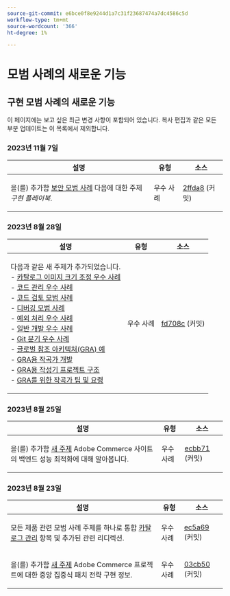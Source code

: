 ```yaml
---
source-git-commit: e6bce0f8e9244d1a7c31f23687474a7dc4586c5d
workflow-type: tm+mt
source-wordcount: '366'
ht-degree: 1%

---
```

# 모범 사례의 새로운 기능

## 구현 모범 사례의 새로운 기능

이 페이지에는 보고 싶은 최근 변경 사항이 포함되어 있습니다. 복사 편집과 같은 모든 부분 업데이트는 이 목록에서 제외합니다.

### 2023년 11월 7일

<table style="table-layout:auto;">
  <thead>
    <tr>
      <th>설명</th>
      <th>유형</th>
      <th>소스</th>
    </tr>
  </thead>
  <tbody>
    <tr>
      <td><p>을(를) 추가함 <a href="https://experienceleague.adobe.com/docs/commerce-operations/implementation-playbook/best-practices/launch/security-best-practices.html">보안 모범 사례</a> 다음에 대한 주제 <em>구현 플레이북</em>.</p>
</td>
      <td>우수 사례</td>
      <td><a href="https://github.com/AdobeDocs/commerce-operations.en/commit/2ffda8afd118184f314e8e329a678605ac241007">2ffda8</a> (커밋)</td>
    </tr>
  </tbody>
</table><!-- date_group -->

### 2023년 8월 28일

<table style="table-layout:auto;">
  <thead>
    <tr>
      <th>설명</th>
      <th>유형</th>
      <th>소스</th>
    </tr>
  </thead>
  <tbody>
    <tr>
      <td><p>다음과 같은 새 주제가 추가되었습니다.<br />- <a href="https://experienceleague.adobe.com/docs/commerce-operations/implementation-playbook/best-practices/development/catalog-image-resizing.html">카탈로그 이미지 크기 조정 우수 사례</a><br />- <a href="https://experienceleague.adobe.com/docs/commerce-operations/implementation-playbook/best-practices/development/code-management.html">코드 관리 우수 사례</a><br />- <a href="https://experienceleague.adobe.com/docs/commerce-operations/implementation-playbook/best-practices/development/code-review.html">코드 검토 모범 사례</a><br />- <a href="https://experienceleague.adobe.com/docs/commerce-operations/implementation-playbook/best-practices/development/debugging.html">디버깅 모범 사례</a><br />- <a href="https://experienceleague.adobe.com/docs/commerce-operations/implementation-playbook/best-practices/development/exception-handling.html">예외 처리 우수 사례</a><br />- <a href="https://experienceleague.adobe.com/docs/commerce-operations/implementation-playbook/best-practices/development/general.html">일반 개발 우수 사례</a><br />- <a href="https://experienceleague.adobe.com/docs/commerce-operations/implementation-playbook/best-practices/development/git-branching.html">Git 분기 우수 사례</a><br />- <a href="https://experienceleague.adobe.com/docs/commerce-operations/implementation-playbook/architecture/global-reference-architecture/examples.html">글로벌 참조 아키텍처(GRA) 예</a><br />- <a href="https://experienceleague.adobe.com/docs/commerce-operations/implementation-playbook/architecture/global-reference-architecture/composer/overview.html">GRA용 작곡가 개발</a><br />- <a href="https://experienceleague.adobe.com/docs/commerce-operations/implementation-playbook/architecture/global-reference-architecture/composer/project-structure.html">GRA용 작성기 프로젝트 구조</a><br />- <a href="https://experienceleague.adobe.com/docs/commerce-operations/implementation-playbook/architecture/global-reference-architecture/composer/tips-and-tricks.html">GRA를 위한 작곡가 팁 및 요령</a></p>
</td>
      <td>우수 사례</td>
      <td><a href="https://github.com/AdobeDocs/commerce-operations.en/commit/fd708ce4c1ab69f2d6e3a3b10dcd2387ae829368">fd708c</a> (커밋)</td>
    </tr>
  </tbody>
</table>

### 2023년 8월 25일

<table style="table-layout:auto;">
  <thead>
    <tr>
      <th>설명</th>
      <th>유형</th>
      <th>소스</th>
    </tr>
  </thead>
  <tbody>
    <tr>
      <td><p>을(를) 추가함 <a href="https://experienceleague.adobe.com/docs/commerce-operations/implementation-playbook/best-practices/maintenance/backend-performance.html">새 주제</a> Adobe Commerce 사이트의 백엔드 성능 최적화에 대해 알아봅니다.</p>
</td>
      <td>우수 사례</td>
      <td><a href="https://github.com/AdobeDocs/commerce-operations.en/commit/ecbb71ad8745e4589856c6cbf283212ed61a3664">ecbb71</a> (커밋)</td>
    </tr>
  </tbody>
</table>

### 2023년 8월 23일

<table style="table-layout:auto;">
  <thead>
    <tr>
      <th>설명</th>
      <th>유형</th>
      <th>소스</th>
    </tr>
  </thead>
  <tbody>
    <tr>
      <td><p>모든 제품 관련 모범 사례 주제를 하나로 통합 <a href="https://experienceleague.adobe.com/docs/commerce-operations/implementation-playbook/best-practices/planning/catalog-management.html">카탈로그 관리</a> 항목 및 추가된 관련 리디렉션.</p>
</td>
      <td>우수 사례</td>
      <td><a href="https://github.com/AdobeDocs/commerce-operations.en/commit/ec5a695002df98646c602f6f9ddb2cc11a79bad8">ec5a69</a> (커밋)</td>
    </tr>
    <tr>
      <td><p>을(를) 추가함 <a href="https://experienceleague.adobe.com/docs/commerce-operations/implementation-playbook/best-practices/maintenance/patching-at-scale.html">새 주제</a> Adobe Commerce 프로젝트에 대한 중앙 집중식 패치 전략 구현 정보.</p>
</td>
      <td>우수 사례</td>
      <td><a href="https://github.com/AdobeDocs/commerce-operations.en/commit/03cb50be0cb18b6079c5c69aafc74c6099610fb0">03cb50</a> (커밋)</td>
    </tr>
  </tbody>
</table><!-- date_group --><!-- month_group --><!-- year_group -->
